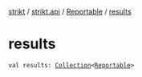 [strikt](../../index.md) / [strikt.api](../index.md) / [Reportable](index.md) / [results](./results.md)

# results

`val results: `[`Collection`](https://kotlinlang.org/api/latest/jvm/stdlib/kotlin.collections/-collection/index.html)`<`[`Reportable`](index.md)`>`